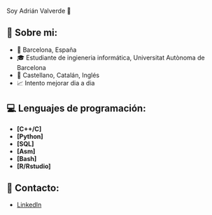 Soy Adrián Valverde 👋

## 🚀 Sobre mi:
- 📍  Barcelona, España
- 🎓 Estudiante de ingieneria informática, Universitat Autònoma de Barcelona
- 📢 Castellano, Catalán, Inglés
- 📈 Intento mejorar dia a dia

## 💻 Lenguajes de programación:
- **[C++/C]**
- **[Python]**
- **[SQL]**
- **[Asm]**
- **[Bash]**
- **[R/Rstudio]**

## 📩 Contacto:
- [LinkedIn](www.linkedin.com/in/adrian-valverde-b58b7735b)

